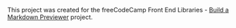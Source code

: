 This project was created for the freeCodeCamp Front End Libraries - [Build a Markdown Previewer](https://learn.freecodecamp.org/front-end-libraries/front-end-libraries-projects/build-a-markdown-previewer) project.

